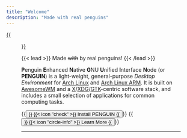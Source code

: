 ```yaml
---
title: "Welcome"
description: "Made with real penguins"
---
```


[{{<figure src="/images/screenshot.png" title="PENGUIN" >}}](/images/screenshot.png)

{{< lead >}}
Made ~~with~~ by real penguins!
{{< /lead >}}

**P**enguin **E**nhanced **N**ative **G**NU **U**nified **I**nterface **N**ode (or **PENGUIN**) is a light-weight, general-purpose *Desktop Environment* for [Arch Linux](https://archlinux.org) and [Arch Linux ARM](https://archlinuxarm.org). It is built on [AwesomeWM](https://awesomewm.org/) and a [X](https://x.org)/[XDG](https://www.freedesktop.org/wiki/Specifications/)/[GTK](https://gtk.org/)-centric software stack, and includes a small selection of applications for common computing tasks.

{{<button href="/docs/installation" target="_self">}}
{{< icon "check" >}} Install PENGUIN
{{</button>}}
{{<button href="/about" target="_self">}}
{{< icon "circle-info" >}} Learn More
{{</button>}}

---
